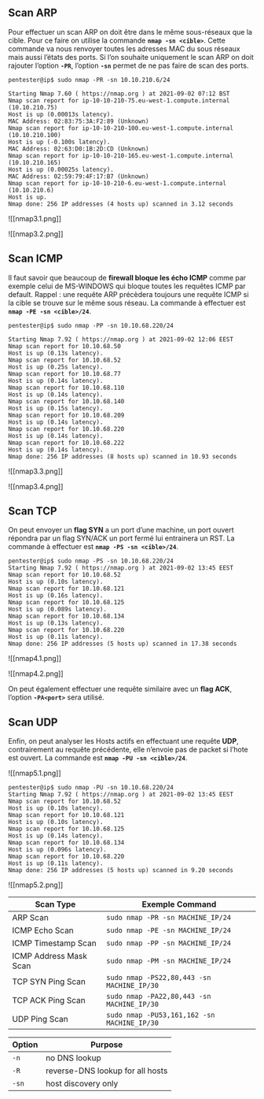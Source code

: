 
## __Scan ARP__

Pour effectuer un scan ARP on doit être dans le même sous-réseaux que la cible. Pour ce faire on utilise la commande **`nmap -sn <cible>`**. Cette commande va nous renvoyer toutes les adresses MAC du sous réseaux mais aussi l’états des ports. Si l’on souhaite uniquement le scan ARP on doit rajouter l’option **`-PR`**, l’option **`-sn`** permet de ne pas faire de scan des ports.

```shell
pentester@ip$ sudo nmap -PR -sn 10.10.210.6/24

Starting Nmap 7.60 ( https://nmap.org ) at 2021-09-02 07:12 BST
Nmap scan report for ip-10-10-210-75.eu-west-1.compute.internal (10.10.210.75)
Host is up (0.00013s latency).
MAC Address: 02:83:75:3A:F2:89 (Unknown)
Nmap scan report for ip-10-10-210-100.eu-west-1.compute.internal (10.10.210.100)
Host is up (-0.100s latency).
MAC Address: 02:63:D0:1B:2D:CD (Unknown)
Nmap scan report for ip-10-10-210-165.eu-west-1.compute.internal (10.10.210.165) 
Host is up (0.00025s latency).
MAC Address: 02:59:79:4F:17:B7 (Unknown)
Nmap scan report for ip-10-10-210-6.eu-west-1.compute.internal (10.10.210.6) 
Host is up. 
Nmap done: 256 IP addresses (4 hosts up) scanned in 3.12 seconds
```

![[nmap3.1.png]]

![[nmap3.2.png]]

## __Scan ICMP__

Il faut savoir que beaucoup de **firewall bloque les écho ICMP** comme par exemple celui de MS-WINDOWS qui bloque toutes les requêtes ICMP par default. Rappel : une requête ARP précèdera toujours une requête ICMP si la cible se trouve sur le même sous réseau. La commande à effectuer est **`nmap -PE -sn <cible>/24`**.

```shell
pentester@ip$ sudo nmap -PP -sn 10.10.68.220/24 

Starting Nmap 7.92 ( https://nmap.org ) at 2021-09-02 12:06 EEST 
Nmap scan report for 10.10.68.50
Host is up (0.13s latency).
Nmap scan report for 10.10.68.52
Host is up (0.25s latency).
Nmap scan report for 10.10.68.77
Host is up (0.14s latency).
Nmap scan report for 10.10.68.110
Host is up (0.14s latency).
Nmap scan report for 10.10.68.140
Host is up (0.15s latency).
Nmap scan report for 10.10.68.209 
Host is up (0.14s latency).
Nmap scan report for 10.10.68.220 
Host is up (0.14s latency). 
Nmap scan report for 10.10.68.222 
Host is up (0.14s latency). 
Nmap done: 256 IP addresses (8 hosts up) scanned in 10.93 seconds
```

![[nmap3.3.png]]

![[nmap3.4.png]]


## __Scan TCP__

On peut envoyer un **flag SYN** a un port d’une machine, un port ouvert répondra par un flag SYN/ACK un port fermé lui entrainera un RST. La commande à effectuer est **`nmap -PS -sn <cible>/24`**.

```shell
pentester@ip$ sudo nmap -PS -sn 10.10.68.220/24 
Starting Nmap 7.92 ( https://nmap.org ) at 2021-09-02 13:45 EEST 
Nmap scan report for 10.10.68.52
Host is up (0.10s latency).
Nmap scan report for 10.10.68.121 
Host is up (0.16s latency).
Nmap scan report for 10.10.68.125 
Host is up (0.089s latency).
Nmap scan report for 10.10.68.134 
Host is up (0.13s latency). 
Nmap scan report for 10.10.68.220
Host is up (0.11s latency).
Nmap done: 256 IP addresses (5 hosts up) scanned in 17.38 seconds
```

![[nmap4.1.png]]

![[nmap4.2.png]]

On peut également effectuer une requête similaire avec un **flag ACK**, l’option **`-PA<port>`** sera utilisé.

## __Scan UDP__

Enfin, on peut analyser les Hosts actifs en effectuant une requête **UDP**, contrairement au requête précédente, elle n’envoie pas de packet si l’hote est ouvert. La commande est **`nmap -PU -sn <cible>/24`**.

![[nmap5.1.png]]

```shell
pentester@ip$ sudo nmap -PU -sn 10.10.68.220/24
Starting Nmap 7.92 ( https://nmap.org ) at 2021-09-02 13:45 EEST
Nmap scan report for 10.10.68.52
Host is up (0.10s latency). 
Nmap scan report for 10.10.68.121 
Host is up (0.10s latency). 
Nmap scan report for 10.10.68.125 
Host is up (0.14s latency). 
Nmap scan report for 10.10.68.134 
Host is up (0.096s latency). 
Nmap scan report for 10.10.68.220
Host is up (0.11s latency).
Nmap done: 256 IP addresses (5 hosts up) scanned in 9.20 seconds
```

![[nmap5.2.png]]

| **Scan Type**          | **Exemple Command**                         |
| ---------------------- | ------------------------------------------- |
| ARP Scan               | `sudo nmap -PR -sn MACHINE_IP/24`           |
| ICMP Echo Scan         | `sudo nmap -PE -sn MACHINE_IP/24`           |
| ICMP Timestamp Scan    | `sudo nmap -PP -sn MACHINE_IP/24`           |
| ICMP Address Mask Scan | `sudo nmap -PM -sn MACHINE_IP/24`           |
| TCP SYN Ping Scan      | `sudo nmap -PS22,80,443 -sn MACHINE_IP/30`  |
| TCP ACK Ping Scan      | `sudo nmap -PA22,80,443 -sn MACHINE_IP/30`  |
| UDP Ping Scan          | `sudo nmap -PU53,161,162 -sn MACHINE_IP/30` |

| **Option** | **Purpose**                      |
| ---------- | -------------------------------- |
| `-n`         | no DNS lookup                    |
| `-R`       | reverse-DNS lookup for all hosts |
| `-sn`      | host discovery only                                 |
